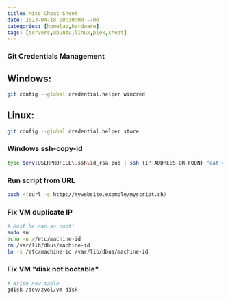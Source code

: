 ```yaml
---
title: Misc Cheat Sheet
date: 2023-04-18 08:30:00 -700
categories: [homelab,hardware]
tags: [servers,ubuntu,linux,plex,cheat]
---
```


### Git Credentials Management
## Windows:
```bash
git config --global credential.helper wincred
```
## Linux:
```bash
git config --global credential.helper store
```

### Windows ssh-copy-id
```bash
type $env:USERPROFILE\.ssh\id_rsa.pub | ssh {IP-ADDRESS-OR-FQDN} "cat >> .ssh/authorized_keys"
```

### Run script from URL
```bash
bash <(curl -s http://mywebsite.example/myscript.sh)
```


### Fix VM duplicate IP

```bash
# Must be ran as root!
sudo su
echo -n >/etc/machine-id
rm /var/lib/dbus/machine-id
ln -s /etc/machine-id /var/lib/dbus/machine-id
```

### Fix VM "disk not bootable"
```bash
# Write new table
gdisk /dev/zvol/vm-disk
```
